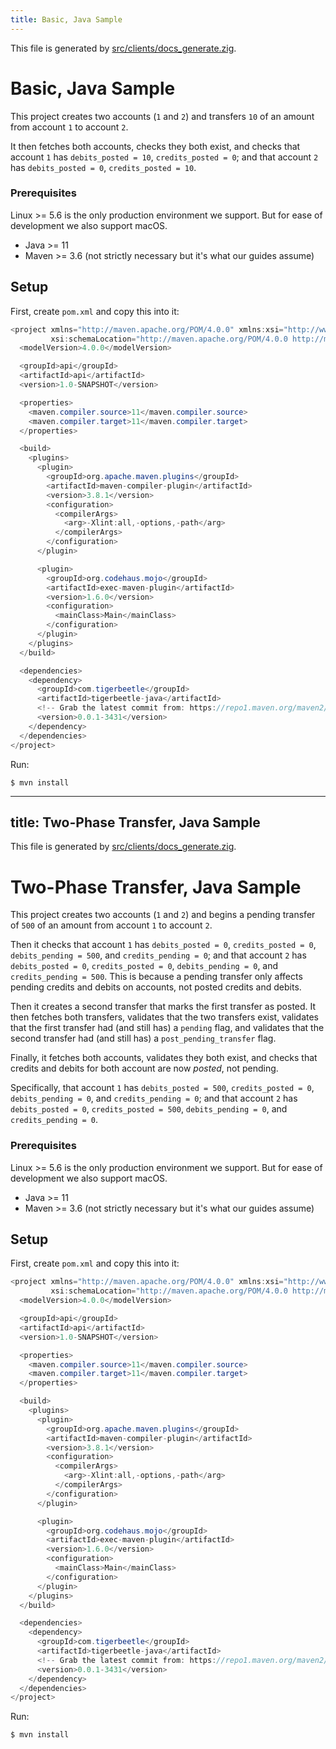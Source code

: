 ```yaml
---
title: Basic, Java Sample
---
```


This file is generated by
[src/clients/docs_generate.zig](/src/clients/docs_generate.zig).
# Basic, Java Sample

This project creates two accounts (`1` and `2`) and
transfers `10` of an amount from account `1` to
account `2`.

It then fetches both accounts, checks they both exist, and
checks that account `1` has `debits_posted = 10`,
`credits_posted = 0`; and that account `2` has `debits_posted
= 0`, `credits_posted = 10`.

### Prerequisites

Linux >= 5.6 is the only production environment we
support. But for ease of development we also support macOS.
* Java >= 11
* Maven >= 3.6 (not strictly necessary but it's what our guides assume)

## Setup

First, create `pom.xml` and copy this into it:

```java
<project xmlns="http://maven.apache.org/POM/4.0.0" xmlns:xsi="http://www.w3.org/2001/XMLSchema-instance"
         xsi:schemaLocation="http://maven.apache.org/POM/4.0.0 http://maven.apache.org/xsd/maven-4.0.0.xsd">
  <modelVersion>4.0.0</modelVersion>

  <groupId>api</groupId>
  <artifactId>api</artifactId>
  <version>1.0-SNAPSHOT</version>

  <properties>
    <maven.compiler.source>11</maven.compiler.source>
    <maven.compiler.target>11</maven.compiler.target>
  </properties>

  <build>
    <plugins>
      <plugin>
        <groupId>org.apache.maven.plugins</groupId>
        <artifactId>maven-compiler-plugin</artifactId>
        <version>3.8.1</version>
        <configuration>
          <compilerArgs>
            <arg>-Xlint:all,-options,-path</arg>
          </compilerArgs>
        </configuration>
      </plugin>

      <plugin>
        <groupId>org.codehaus.mojo</groupId>
        <artifactId>exec-maven-plugin</artifactId>
        <version>1.6.0</version>
        <configuration>
          <mainClass>Main</mainClass>
        </configuration>
      </plugin>
    </plugins>
  </build>

  <dependencies>
    <dependency>
      <groupId>com.tigerbeetle</groupId>
      <artifactId>tigerbeetle-java</artifactId>
      <!-- Grab the latest commit from: https://repo1.maven.org/maven2/com/tigerbeetle/tigerbeetle-java/maven-metadata.xml -->
      <version>0.0.1-3431</version>
    </dependency>
  </dependencies>
</project> 
```

Run:

```console
$ mvn install
```

---
title: Two-Phase Transfer, Java Sample
---

This file is generated by
[src/clients/docs_generate.zig](/src/clients/docs_generate.zig).
# Two-Phase Transfer, Java Sample

This project creates two accounts (`1` and `2`) and begins a
pending transfer of `500` of an amount from account `1` to
account `2`.

Then it checks that account `1` has `debits_posted = 0`,
`credits_posted = 0`, `debits_pending = 500`, and
`credits_pending = 0`; and that account `2` has
`debits_posted = 0`, `credits_posted = 0`, `debits_pending =
0`, and `credits_pending = 500`. This is because a pending
transfer only affects pending credits and debits on accounts,
not posted credits and debits.

Then it creates a second transfer that marks the first
transfer as posted. It then fetches both transfers, validates
that the two transfers exist, validates that the first
transfer had (and still has) a `pending` flag, and validates
that the second transfer had (and still has) a
`post_pending_transfer` flag.

Finally, it fetches both accounts, validates they both exist,
and checks that credits and debits for both account are now
*posted*, not pending.

Specifically, that account `1` has `debits_posted = 500`,
`credits_posted = 0`, `debits_pending = 0`, and
`credits_pending = 0`; and that account `2` has
`debits_posted = 0`, `credits_posted = 500`, `debits_pending =
0`, and `credits_pending = 0`.

### Prerequisites

Linux >= 5.6 is the only production environment we
support. But for ease of development we also support macOS.
* Java >= 11
* Maven >= 3.6 (not strictly necessary but it's what our guides assume)

## Setup

First, create `pom.xml` and copy this into it:

```java
<project xmlns="http://maven.apache.org/POM/4.0.0" xmlns:xsi="http://www.w3.org/2001/XMLSchema-instance"
         xsi:schemaLocation="http://maven.apache.org/POM/4.0.0 http://maven.apache.org/xsd/maven-4.0.0.xsd">
  <modelVersion>4.0.0</modelVersion>

  <groupId>api</groupId>
  <artifactId>api</artifactId>
  <version>1.0-SNAPSHOT</version>

  <properties>
    <maven.compiler.source>11</maven.compiler.source>
    <maven.compiler.target>11</maven.compiler.target>
  </properties>

  <build>
    <plugins>
      <plugin>
        <groupId>org.apache.maven.plugins</groupId>
        <artifactId>maven-compiler-plugin</artifactId>
        <version>3.8.1</version>
        <configuration>
          <compilerArgs>
            <arg>-Xlint:all,-options,-path</arg>
          </compilerArgs>
        </configuration>
      </plugin>

      <plugin>
        <groupId>org.codehaus.mojo</groupId>
        <artifactId>exec-maven-plugin</artifactId>
        <version>1.6.0</version>
        <configuration>
          <mainClass>Main</mainClass>
        </configuration>
      </plugin>
    </plugins>
  </build>

  <dependencies>
    <dependency>
      <groupId>com.tigerbeetle</groupId>
      <artifactId>tigerbeetle-java</artifactId>
      <!-- Grab the latest commit from: https://repo1.maven.org/maven2/com/tigerbeetle/tigerbeetle-java/maven-metadata.xml -->
      <version>0.0.1-3431</version>
    </dependency>
  </dependencies>
</project> 
```

Run:

```console
$ mvn install
```

